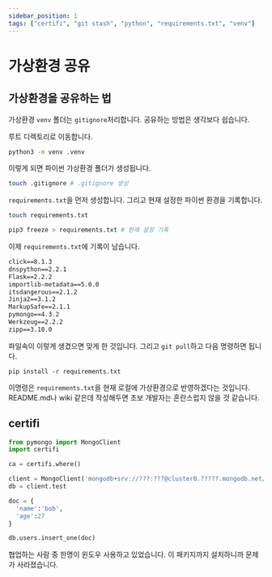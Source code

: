 ```yaml
---
sidebar_position: 1
tags: ["certifi", "git stash", "python", "requirements.txt", "venv"]
---
```


# 가상환경 공유

## 가상환경을 공유하는 법

가상환경 `venv` 폴더는 `gitignore`처리합니다. 공유하는 방법은 생각보다 쉽습니다.

루트 디렉토리로 이동합니다.

```sh
python3 -m venv .venv
```

이렇게 되면 파이썬 가상환경 폴더가 생성됩니다.

```sh
touch .gitignore # .gitignore 생성
```

`requirements.txt`을 먼저 생성합니다. 그리고 현재 설정한 파이썬 환경을 기록합니다.

```sh
touch requirements.txt
```

```sh
pip3 freeze > requirements.txt # 현재 설정 기록
```

이제 `requirements.txt`에 기록이 남습니다.

```txt
click==8.1.3
dnspython==2.2.1
Flask==2.2.2
importlib-metadata==5.0.0
itsdangerous==2.1.2
Jinja2==3.1.2
MarkupSafe==2.1.1
pymongo==4.3.2
Werkzeug==2.2.2
zipp==3.10.0
```

파일속이 이렇게 생겼으면 맞게 한 것입니다. 그리고 `git pull`하고 다음 명령하면 됩니다.

```shell
pip install -r requirements.txt
```

이명령은 `requirements.txt`을 현재 로컬에 가상환경으로 반영하겠다는 것입니다. README.md나 wiki 같은데 작성해두면 초보 개발자는 혼란스럽지 않을 것 같습니다.

## certifi

```py
from pymongo import MongoClient
import certifi

ca = certifi.where()

client = MongoClient('mongodb+srv://???:???@cluster0.?????.mongodb.net/Cluster0?retryWrites=true&w=majority', tlsCAFile=ca)
db = client.test

doc = {
  'name':'bob',
  'age':27
}

db.users.insert_one(doc)
```

협업하는 사람 중 한명이 윈도우 사용하고 있었습니다. 이 패키지까지 설치하니까 문제가 사라졌습니다.
